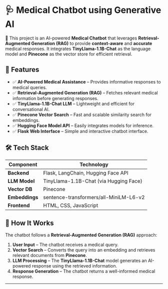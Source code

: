 # 🩺 Medical Chatbot using Generative AI  

🚀 This project is an AI-powered **Medical Chatbot** that leverages **Retrieval-Augmented Generation (RAG)** to provide **context-aware** and **accurate** medical responses. It integrates **TinyLlama-1.1B-Chat** as the language model and **Pinecone** as the vector store for efficient retrieval.  

## 📌 Features  
- ✅ **AI-Powered Medical Assistance** – Provides informative responses to medical queries.  
- ✅ **Retrieval-Augmented Generation (RAG)** – Fetches relevant medical information before generating responses.  
- ✅ **TinyLlama-1.1B-Chat LLM** – Lightweight and efficient for conversational AI.  
- ✅ **Pinecone Vector Search** – Fast and scalable similarity search for embeddings.  
- ✅ **Hugging Face Model API** – Easily integrates models for inference.  
- ✅ **Flask Web Interface** – Simple and interactive chatbot interface.  

## 🛠 Tech Stack  
| **Component**     | **Technology**                                      |
|------------------|--------------------------------------------------|
| **Backend**      | Flask, LangChain, Hugging Face API               |
| **LLM Model**    | TinyLlama-1.1B-Chat (via Hugging Face)           |
| **Vector DB**    | Pinecone                                         |
| **Embeddings**   | sentence-transformers/all-MiniLM-L6-v2           |
| **Frontend**     | HTML, CSS, JavaScript                            |

## 📖 How It Works  
The chatbot follows a **Retrieval-Augmented Generation (RAG)** approach:  
1. **User Input** – The chatbot receives a medical query.  
2. **Vector Search** – Converts the query into an embedding and retrieves relevant documents from **Pinecone**.  
3. **LLM Processing** – The **TinyLlama-1.1B-Chat** model generates an AI-powered response using the retrieved information.  
4. **Response Generation** – The chatbot returns a well-informed medical response.  

---
